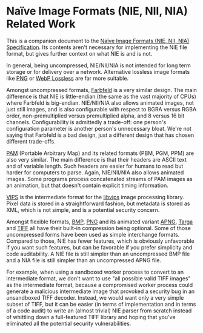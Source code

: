 # Naïve Image Formats (NIE, NII, NIA) Related Work

This is a companion document to the [Naïve Image Formats (NIE, NII, NIA)
Specification](./nie-spec.md). Its contents aren't necessary for implementing
the NIE file format, but gives further context on what NIE is and is not.

In general, being uncompressed, NIE/NII/NIA is not intended for long term
storage or for delivery over a network. Alternative lossless image formats like
[PNG](https://www.w3.org/TR/2003/REC-PNG-20031110/) or [WebP
Lossless](https://developers.google.com/speed/webp/docs/riff_container) are far
more suitable.

Amongst uncompressed formats, [Farbfeld](https://tools.suckless.org/farbfeld/)
is a very similar design. The main difference is that NIE is little-endian (the
same as the vast majority of CPUs) where Farbfeld is big-endian. NIE/NII/NIA
also allows animated images, not just still images, and is also configurable
with respect to BGRA versus RGBA order, non-premultiplied versus premultiplied
alpha, and 8 versus 16 bit channels. Configurability is admittedly a trade-off:
one person's configuration parameter is another person's unnecessary bloat.
We're not saying that Farbfeld is a bad design, just a different design that
has chosen different trade-offs.

[PAM](http://netpbm.sourceforge.net/doc/pam.html) (Portable Arbitrary Map) and
its related formats (PBM, PGM, PPM) are also very similar. The main difference
is that their headers are ASCII text and of variable length. Such headers are
easier for humans to read but harder for computers to parse. Again, NIE/NII/NIA
also allows animated images. Some programs process concatenated streams of PAM
images as an animation, but that doesn't contain explicit timing information.

[VIPS](https://jcupitt.github.io/libvips/API/current/file-format.html) is the
intermediate format for the [libvips](https://libvips.github.io/libvips/) image
processing library. Pixel data is stored in a straightforward fashion, but
metadata is stored as XML, which is not simple, and is a potential security
concern.

Amongst flexible formats,
[BMP](https://www.fileformat.info/format/bmp/egff.htm),
[PNG](https://www.w3.org/TR/2003/REC-PNG-20031110/) and its animated variant
[APNG](https://wiki.mozilla.org/APNG_Specification),
[Targa](http://tfc.duke.free.fr/coding/tga_specs.pdf) and
[TIFF](http://partners.adobe.com/public/developer/en/tiff/TIFF6.pdf) all have
their built-in compression being optional. Some of those uncompressed forms
have been used as simple interchange formats. Compared to those, NIE has fewer
features, which is obviously unfavorable if you want such features, but can be
favorable if you prefer simplicity and code auditability. A NIE file is still
simpler than an uncompressed BMP file and a NIA file is still simpler than an
uncompressed APNG file.

For example, when using a sandboxed worker process to convert to an
intermediate format, we don't want to use "all possible valid TIFF images" as
the intermediate format, because a compromised worker process could generate a
malicious intermediate image that provoked a security bug in an unsandboxed
TIFF decoder. Instead, we would want only a very simple subset of TIFF, but it
can be easier (in terms of implementation and in terms of a code audit) to
write an (almost trivial) NIE parser from scratch instead of whittling down a
full-featured TIFF library and hoping that you've eliminated all the potential
security vulnerabilities.
